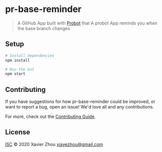 # pr-base-reminder

> A GitHub App built with [Probot](https://github.com/probot/probot) that A probot App reminds you when the base branch changes

## Setup

```sh
# Install dependencies
npm install

# Run the bot
npm start
```

## Contributing

If you have suggestions for how pr-base-reminder could be improved, or want to report a bug, open an issue! We'd love all and any contributions.

For more, check out the [Contributing Guide](CONTRIBUTING.md).

## License

[ISC](LICENSE) © 2020 Xavier Zhou <xiayezhou@gmail.com>
